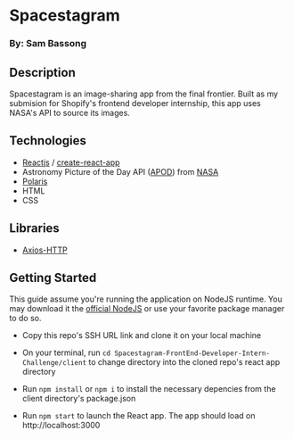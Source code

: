 # **Spacestagram**
### By: Sam Bassong

## **Description**

Spacestagram is an image-sharing app from the final frontier. Built as my submision for Shopify's frontend developer internship, this app uses NASA's API to source its images. 

## **Technologies**

* [Reactjs](https://reactjs.org/) / [create-react-app](https://create-react-app.dev/)
*  Astronomy Picture of the Day API ([APOD](https://github.com/nasa/apod-api)) from [NASA](https://api.nasa.gov/)
* [Polaris](https://polaris.shopify.com/)
* HTML
* CSS

## **Libraries**
* [Axios-HTTP](https://axios-http.com/)

## **Getting Started**

This guide assume you're running the application on NodeJS runtime. You may download it the [official NodeJS](https://nodejs.org/en/) or use your favorite package manager to do so.

* Copy this repo's SSH URL link and clone it on your local machine

* On your terminal, run `cd Spacestagram-FrontEnd-Developer-Intern-Challenge/client` to change directory into the cloned repo's react app directory 

* Run `npm install` or `npm i` to install the necessary depencies from the client directory's package.json

* Run `npm start` to launch the React app. The app should load on http://localhost:3000
